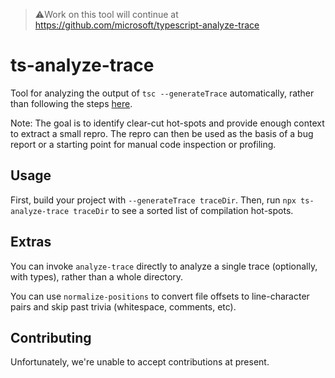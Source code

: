 > ⚠️Work on this tool will continue at https://github.com/microsoft/typescript-analyze-trace

# ts-analyze-trace
Tool for analyzing the output of `tsc --generateTrace` automatically, rather than following the steps [here](https://github.com/microsoft/TypeScript/wiki/Performance-Tracing).

Note: The goal is to identify clear-cut hot-spots and provide enough context to extract a small repro.
The repro can then be used as the basis of a bug report or a starting point for manual code inspection or profiling.

## Usage

First, build your project with `--generateTrace traceDir`.  Then, run `npx ts-analyze-trace traceDir` to see a sorted list of compilation hot-spots.

## Extras

You can invoke `analyze-trace` directly to analyze a single trace (optionally, with types), rather than a whole directory.

You can use `normalize-positions` to convert file offsets to line-character pairs and skip past trivia (whitespace, comments, etc).

## Contributing

Unfortunately, we're unable to accept contributions at present.
